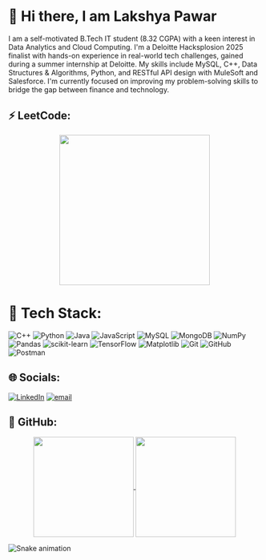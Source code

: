 # 👋 Hi there, I am Lakshya Pawar

I am a self-motivated B.Tech IT student (8.32 CGPA) with a keen interest in Data Analytics and Cloud Computing. I'm a Deloitte Hacksplosion 2025 finalist with hands-on experience in real-world tech challenges, gained during a summer internship at Deloitte. My skills include MySQL, C++, Data Structures & Algorithms, Python, and RESTful API design with MuleSoft and Salesforce. I'm currently focused on improving my problem-solving skills to bridge the gap between finance and technology.

## ⚡ LeetCode:
<div align="center">
  <a href="https://leetcode.com/lakshyapawar07/">
    <img height=300 align="center" src="https://leetcard.jacoblin.cool/lakshyapawar07?theme=dark&font=ABeeZee&ext=contest" />
  </a>
</div>

# 🧠 Tech Stack:
![C++](https://img.shields.io/badge/c++-%2300599C.svg?style=for-the-badge&logo=c%2B%2B&logoColor=white) ![Python](https://img.shields.io/badge/python-3670A0?style=for-the-badge&logo=python&logoColor=ffdd54) ![Java](https://img.shields.io/badge/java-%23ED8B00.svg?style=for-the-badge&logo=openjdk&logoColor=white) ![JavaScript](https://img.shields.io/badge/javascript-%23323330.svg?style=for-the-badge&logo=javascript&logoColor=%23F7DF1E) ![MySQL](https://img.shields.io/badge/mysql-4479A1.svg?style=for-the-badge&logo=mysql&logoColor=white) ![MongoDB](https://img.shields.io/badge/MongoDB-%234ea94b.svg?style=for-the-badge&logo=mongodb&logoColor=white) ![NumPy](https://img.shields.io/badge/numpy-%23013243.svg?style=for-the-badge&logo=numpy&logoColor=white) ![Pandas](https://img.shields.io/badge/pandas-%23150458.svg?style=for-the-badge&logo=pandas&logoColor=white) ![scikit-learn](https://img.shields.io/badge/scikit--learn-%23F7931E.svg?style=for-the-badge&logo=scikit-learn&logoColor=white) ![TensorFlow](https://img.shields.io/badge/TensorFlow-%23FF6F00.svg?style=for-the-badge&logo=TensorFlow&logoColor=white) ![Matplotlib](https://img.shields.io/badge/Matplotlib-%23ffffff.svg?style=for-the-badge&logo=Matplotlib&logoColor=black) ![Git](https://img.shields.io/badge/git-%23F05033.svg?style=for-the-badge&logo=git&logoColor=white) ![GitHub](https://img.shields.io/badge/github-%23121011.svg?style=for-the-badge&logo=github&logoColor=white) ![Postman](https://img.shields.io/badge/Postman-FF6C37?style=for-the-badge&logo=postman&logoColor=white) 

## 🌐 Socials:
[![LinkedIn](https://img.shields.io/badge/LinkedIn-%230077B5.svg?logo=linkedin&logoColor=white)](https://www.linkedin.com/in/lakshya-pawar-165b81265/) [![email](https://img.shields.io/badge/Email-D14836?logo=gmail&logoColor=white)](mailto:lakshyapawar07@gmail.com) 

## 🚀 GitHub:
<div align="center">
  <a href="https://github.com/Lakshya-Pawar">
    <img height=200 align="center" src="https://github-readme-stats.vercel.app/api?username=Lakshya-Pawar&theme=blueberry&show_icons=true&hide_border=true&count_private=true&rank_icon=github&hide=stars,issues&show=prs_merged_percentage" />
  </a>
  <a href="https://github.com/Lakshya-Pawar">
    <img height=200 align="center" src="https://github-readme-stats.vercel.app/api/top-langs/?username=Lakshya-Pawar&theme=blueberry&hide_border=true&include_all_commits=true&count_private=true&layout=compact&card_width=250&langs_count=8" />
  </a>
</div>

![Snake animation](https://raw.githubusercontent.com/Lakshya-Pawar/Lakshya-Pawar/output/github-contribution-grid-snake-dark.svg)

<!--
**Lakshya-Pawar/Lakshya-Pawar** is a ✨ _special_ ✨ repository because its `README.md` (this file) appears on your GitHub profile.

Here are some ideas to get you started:

- 🔭 I’m currently working on ...
- 🌱 I’m currently learning ...
- 👯 I’m looking to collaborate on ...
- 🤔 I’m looking for help with ...
- 💬 Ask me about ...
- 📫 How to reach me: ...
- 😄 Pronouns: ...
- ⚡ Fun fact: ...
-->
